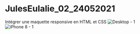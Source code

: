 # JulesEulalie_02_24052021
Intégrer une maquette responsive en HTML et CSS
![Desktop - 1](https://user-images.githubusercontent.com/84040216/132990037-f42eede7-7ae0-4f52-aeaf-50477d1a750b.png)
![iPhone 8 - 1](https://user-images.githubusercontent.com/84040216/132990097-946fece2-6584-41fa-a9e4-0f55472f308d.png)
